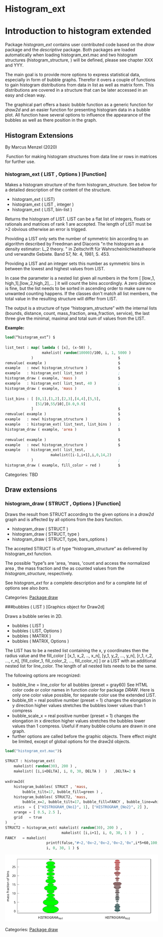 # Histogram_ext

# Introduction to histogram extended

Package *histogram_ext* contains user contributed code based on the *draw* package and the *descriptive* package. Both packages are loaded automatically when loading histogram_ext.mac and two histogram structures (histogram_structure, ) will be defined, please see chapter XXX and YYY. 

The main goal is to provide more options to express statistical data, especially in form of bubble graphs. Therefor it overs a couple of functions to gain histogram distributions from data in list as well as matrix form. This distributions are covered in a structure that can be later accessed in an easy and clean way.

The graphical part offers a basic bubble function as a generic function for *draw2d* and an easier function for presenting histogram data in a bubble plot. All function have several options to influence the appearance of the bubbles as well as there position in the graph.



## Histogram Extensions

By Marcus Menzel (2020)

​		Function for making histogram structures from data line or rows in matrices for further use.

### histogram_ext ( LIST , Options )											[Function]

Makes a histogram structure of the form histogram_structure. See below for a detailed description of the content of the structure.

* histogram_ext ( LIST)	
* histogram_ext ( LIST , integer )
* histogram_ext ( LIST, bin-list )

Returns the histogram of LIST. LIST can be a flat list of integers, floats or rationals and matrices of rank 1 are accepted. The length of LIST must be >2 obvious otherwise an error is trigged. 

Providing a LIST only sets the number of symmetric bin according to an algorithm described by  Freedman and Diaconis  "n the histogram as a density estimator: L_2 theory. " in Zeitschrift für Wahrscheinlichkeitstheorie und verwandte Gebiete.  Band 57, Nr. 4, 1981, S. 453.

Providing a LIST and an integer sets this number as symmetric bins in between the lowest and highest values from LIST.

In case the parameter is a nested list given all numbers in the form [ [low_1, high_1],[low_2,high_2],... ] it will count the bins accordingly. A zero distance is fine, but the list needs to be sorted in ascending order 
to make sure no unwanted counting happens. If the classes don't match all list members, the total value in the resulting structure will differ from LIST.

The output is a structure of type “histogram_structure” with the internal lists (bounds, distance, count, mass_fraction, area_fraction, service), the last three give the minimal, maximal and total sum of values from the LIST.

**Example:**

```lisp
load(“histogram_ext”) $

list_test : map( lambda ( [x], (x-50) ),
				 makelist( random(10000)/100, i, 1, 5000 )
			)										$
remvalue( example )									$
example   : new( histogram_structure )				$
example   : histogram_ext( list_test )				;
histogram_draw ( example, 'mass )					$
example   : histogram_ext( list_test, 40 )			;
histogram_draw ( example, 'mass )					$

list_bins : [ [0,1],[1,2],[2,3],[4,4],[5,5],
			  [51/10,55/10],[8.0,9.9]
			]										$
remvalue( example )									$
example   : new( histogram_structure )				$
example   : histogram_ext( list_test, list_bins )	;
histogram_draw ( example, 'area )					$

remvalue( example )									$
example   : new( histogram_structure )				$
example   : histogram_ext( list_test, 
                     makelist([i-1,i+1],i,0,14,2) 
			)										;
histogram_draw ( example, fill_color = red )		$
```

Categories: TBD



## Draw extensions

### histogram_draw ( STRUCT , Options )								[Function]

Draws the result from STRUCT according to the given options in a *draw2d* graph and is affected by all options from the *bars* function.

* histogram_draw ( STRUCT )
* histogram_draw ( STRUCT, type )
* histogram_draw ( STRUCT, type, bars_options )

The accepted STRUCT is of type “histogram_structure” as delivered by histogram_ext function. 

The possible “type”s are 'area, 'mass, 'count and access the normalized area , the mass fraction and the as counted values from the *histogram_structure*, respectively.

See *histogram_ext* for a complete description and for a complete list of options see also *bars*.

Categories: [Package draw](http://maxima.sourceforge.net/docs/manual/maxima_singlepage.html#Category_003a-Package-draw)



###bubbles ( LIST )										[Graphics object for Draw2d]

Draws a bubble series in 2D.

* bubbles ( LIST )
* bubbles ( LIST, Options )
* bubbles ( MATRIX )
* bubbles ( MATRIX, Options )

The LIST has to be a nested list containing the x, y coordinates then the radius value and the fill_color 
[ [x_1, x_2, .., x_n], [y_1, y_2, …, y_n], [r_1, r_2, …, r_n], [fill_color_1, fill_color_2, …, fill_color_n] ] or a LIST with an additional nested list for line_color. The length of all nested lists needs to be the same. 

The following options are recognized:

- bubble_line = line_color for all bubbles (preset = gray60) 
  See HTML color code or color names in function *color* for package *DRAW*. Here is only one color value possible, for separate color use the extended LIST.
- bubble_tilt = real positive number (preset = 1) changes the elongation in y direction higher values stretches the bubbles lower values than 1 compress
- bubble_scale_x = real positive number (preset = 1) changes the elongation in x direction higher values stretches the bubbles lower values than 1 compress. Useful if many bubble colums are drawn in one graph.
- further options are called before the graphic objects. There effect might be limited, except of global options for the draw2d objects.

```lisp
load("histogram_ext.mac")$

STRUCT : histogram_ext(
    makelist( random(30), 200 ) ,
    makelist( [i,i+DELTA], i, 0, 30, DELTA )  )   ,DELTA=2 $

wxdraw2d(
    histogram_bubbles( STRUCT , 'mass,
		bubble_tilt=17, bubble_fill=green )	,
    histogram_bubbles( STRUCT2, 'mass, 
        bubble_x=2, bubble_tilt=17, bubble_fill=FANCY , bubble_line=white ) ,
    xtics  = { ["HISTROGRAM_{No1}", 1], ["HISTROGRAM_{No2}", 2] },
    xrange = [ 0.5, 2.5 ],
    grid   = true
)   ,   
STRUCT2 = histogram_ext( makelist( random(30), 200 ) ,     
                          makelist( [i,i+1], i, 0, 30, 1 )  )  ,   
FANCY   = makelist( 
                   printf(false,"#~2,'0x~2,'0x~2,'0x~2,'0x",i*5+60,100,100,0), 
                   i, 0, 30, 1 ) $
```

![bubble_Beispiel_1](bubble_Beispiel_1.png)

Categories: [Package draw](http://maxima.sourceforge.net/docs/manual/maxima_singlepage.html#Category_003a-Package-draw)